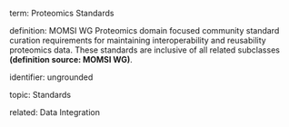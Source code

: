 term: Proteomics Standards

definition: MOMSI WG Proteomics domain focused community standard curation requirements for maintaining interoperability and reusability proteomics data. These standards are inclusive of all related subclasses **(definition source: MOMSI WG)**.

identifier: ungrounded

topic: Standards

related: Data Integration